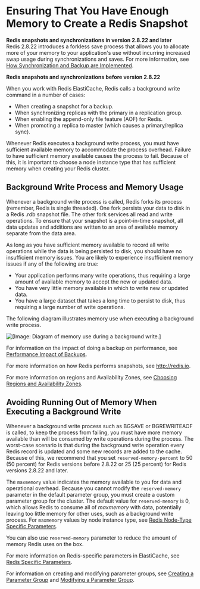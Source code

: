 # Ensuring That You Have Enough Memory to Create a Redis Snapshot<a name="BestPractices.BGSAVE"></a>

**Redis snapshots and synchronizations in version 2\.8\.22 and later**  
Redis 2\.8\.22 introduces a forkless save process that allows you to allocate more of your memory to your application's use without incurring increased swap usage during synchronizations and saves\. For more information, see [How Synchronization and Backup are Implemented](Replication.Redis.Versions.md)\.

**Redis snapshots and synchronizations before version 2\.8\.22**

When you work with Redis ElastiCache, Redis calls a background write command in a number of cases:
+ When creating a snapshot for a backup\.
+ When synchronizing replicas with the primary in a replication group\.
+ When enabling the append\-only file feature \(AOF\) for Redis\.
+ When promoting a replica to master \(which causes a primary/replica sync\)\.

Whenever Redis executes a background write process, you must have sufficient available memory to accommodate the process overhead\. Failure to have sufficient memory available causes the process to fail\. Because of this, it is important to choose a node instance type that has sufficient memory when creating your Redis cluster\.

## Background Write Process and Memory Usage<a name="BestPractices.BGSAVE.Process"></a>

Whenever a background write process is called, Redis forks its process \(remember, Redis is single threaded\)\. One fork persists your data to disk in a Redis \.rdb snapshot file\. The other fork services all read and write operations\. To ensure that your snapshot is a point\-in\-time snapshot, all data updates and additions are written to an area of available memory separate from the data area\.

As long as you have sufficient memory available to record all write operations while the data is being persisted to disk, you should have no insufficient memory issues\. You are likely to experience insufficient memory issues if any of the following are true:
+ Your application performs many write operations, thus requiring a large amount of available memory to accept the new or updated data\.
+ You have very little memory available in which to write new or updated data\.
+ You have a large dataset that takes a long time to persist to disk, thus requiring a large number of write operations\.

The following diagram illustrates memory use when executing a background write process\.

![\[Image: Diagram of memory use during a background write.\]](http://docs.aws.amazon.com/AmazonElastiCache/latest/red-ug/images/ElastiCache-bgsaveMemoryUseage.png)

For information on the impact of doing a backup on performance, see [Performance Impact of Backups](backups.md#backups-performance)\.

For more information on how Redis performs snapshots, see [http://redis\.io](http://redis.io)\.

For more information on regions and Availability Zones, see [Choosing Regions and Availability Zones](RegionsAndAZs.md)\.

## Avoiding Running Out of Memory When Executing a Background Write<a name="BestPractices.BGSAVE.memoryFix"></a>

Whenever a background write process such as BGSAVE or BGREWRITEAOF is called, to keep the process from failing, you must have more memory available than will be consumed by write operations during the process\. The worst\-case scenario is that during the background write operation every Redis record is updated and some new records are added to the cache\. Because of this, we recommend that you set `reserved-memory-percent` to 50 \(50 percent\) for Redis versions before 2\.8\.22 or 25 \(25 percent\) for Redis versions 2\.8\.22 and later\. 

The `maxmemory` value indicates the memory available to you for data and operational overhead\. Because you cannot modify the `reserved-memory` parameter in the default parameter group, you must create a custom parameter group for the cluster\. The default value for `reserved-memory` is 0, which allows Redis to consume all of *maxmemory* with data, potentially leaving too little memory for other uses, such as a background write process\. For `maxmemory` values by node instance type, see [Redis Node\-Type Specific Parameters](ParameterGroups.Redis.md#ParameterGroups.Redis.NodeSpecific)\.

You can also use `reserved-memory` parameter to reduce the amount of memory Redis uses on the box\.

For more information on Redis\-specific parameters in ElastiCache, see [Redis Specific Parameters](ParameterGroups.Redis.md)\.

For information on creating and modifying parameter groups, see [Creating a Parameter Group](ParameterGroups.Creating.md) and [Modifying a Parameter Group](ParameterGroups.Modifying.md)\.